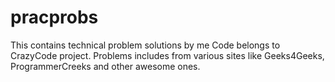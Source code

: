 # pracprobs
This contains technical problem solutions by me
Code belongs to CrazyCode project.
Problems includes from various sites like Geeks4Geeks, ProgrammerCreeks and other awesome ones.
